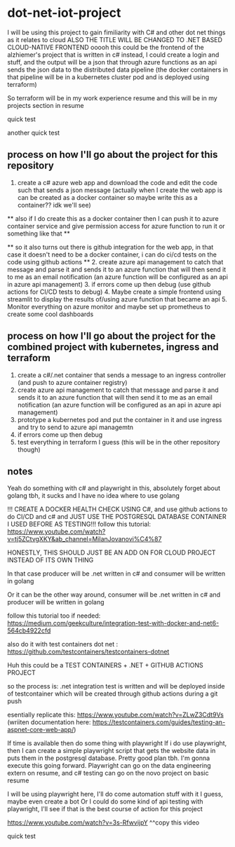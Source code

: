 # dot-net-iot-project

I will be using this project to gain fimiliarity with C# and other dot net things as it relates to cloud    ALSO THE TITLE WILL BE CHANGED TO .NET BASED CLOUD-NATIVE FRONTEND
ooooh this could be the frontend of the alzhiemer's project that is written in c# instead, I could create a login and stuff, and the output will be a json that through azure functions as an api sends the json data to the distributed data pipeline (the docker containers in that pipeline will be in a kubernetes cluster pod and is deployed using terraform)

So terraform will be in my work experience resume and this will be in my projects section in resume

quick test

another quick test

## process on how I'll go about the project for this repository

1. create a c# azure web app and download the code and edit the code such that sends a json message (actually when I create the web app is can be created as a docker container so maybe write this as a container?? idk we'll see)  

** also if I do create this as a docker container then I can push it to azure container service and give permission access for azure function to run it or something like that **  

** so it also turns out there is github integration for the web app, in that case it doesn't need to be a docker container, i can do ci/cd tests on the code using github actions **
2. create azure api management to catch that message and parse it and sends it to an azure function that will then send it to me as an email notification (an azure function will be configured as an api in azure api management)
3. if errors come up then debug (use github actions for CI/CD tests to debug) 
4. Maybe create a simple frontend using streamlit to display the results of/using azure function that became an api
5. Monitor everything on azure monitor and maybe set up prometheus to create some cool dashboards


## process on how I'll go about the project for the combined project with kubernetes, ingress and terraform

1. create a c#/.net container that sends a message to an ingress controller (and push to azure container registry)
2. create azure api management to catch that message and parse it and sends it to an azure function that will then send it to me as an email notification (an azure function will be configured as an api in azure api management)
3. prototype a kubernetes pod and put the container in it and use ingress and try to send to azure api managemtn
4. if errors come up then debug
5. test everything in terraform I guess (this will be in the other repository though)

## notes

Yeah do something with c# and playwright in this, absolutely forget about golang tbh, it sucks and I have no idea where to use golang

!!! CREATE A DOCKER HEALTH CHECK USING C#, and use github actions to do CI/CD and c# and JUST USE THE POSTGRESQL DATABASE CONTAINER I USED BEFORE AS TESTING!!!
follow this tutorial:
https://www.youtube.com/watch?v=tj5ZCtvgXKY&ab_channel=MilanJovanovi%C4%87 


HONESTLY, THIS SHOULD JUST BE AN ADD ON FOR CLOUD PROJECT INSTEAD OF
ITS OWN THING

In that case producer will be .net written in c# and consumer will be written in golang

Or it can be the other way around, consumer will be .net written in c# and producer will be written in golang






follow this tutorial too if needed: https://medium.com/geekculture/integration-test-with-docker-and-net6-564cb4922cfd 

also do it with test containers dot net : https://github.com/testcontainers/testcontainers-dotnet 

Huh this could be a TEST CONTAINERS + .NET + GITHUB ACTIONS PROJECT

so the process is: .net integration test is written and will be deployed inside of testcontainer which will be created through github actions during a git push

esentially replicate this: https://www.youtube.com/watch?v=ZLwZ3Cdt9Vs (wriiten documentation here: https://testcontainers.com/guides/testing-an-aspnet-core-web-app/)


If time is available then do some thing with playwright
If i do use playwright, then I can create a simple playwright script that gets the website data in puts them in the postgresql database. Pretty good plan tbh. I'm gonna execute this going forward. Playwright can go on the data engineering extern on resume, and c# testing can go on the novo project on basic resume

I will be using playwright here, I'll do come automation stuff with it I guess, maybe even create a bot
Or I could do some kind of api testing with playwright, I'll see if that is the best course of action for this project

https://www.youtube.com/watch?v=3s-RfwvijpY 
^^copy this video

quick test
